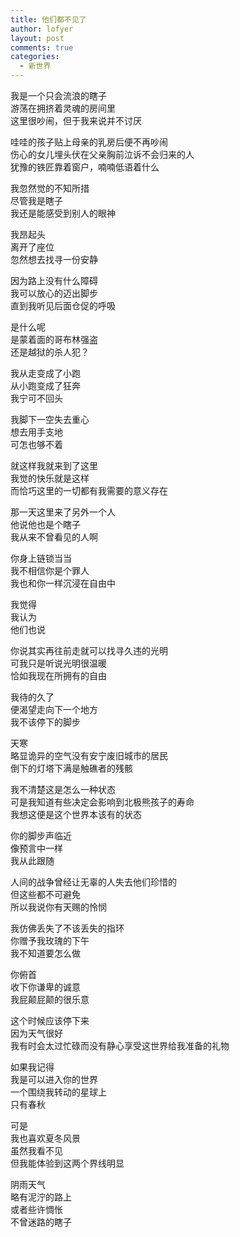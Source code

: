 ```yaml
---
title: 他们都不见了
author: lofyer
layout: post
comments: true
categories:
  - 新世界
---
```

我是一个只会流浪的瞎子  
游荡在拥挤着灵魂的房间里  
这里很吵闹，但于我来说并不讨厌

哇哇的孩子贴上母亲的乳房后便不再吵闹  
伤心的女儿埋头伏在父亲胸前泣诉不会归来的人  
犹豫的铁匠靠着窗户，喃喃低语着什么

我忽然觉的不知所措  
尽管我是瞎子  
我还是能感受到别人的眼神

我昂起头  
离开了座位  
忽然想去找寻一份安静

因为路上没有什么障碍  
我可以放心的迈出脚步  
直到我听见后面仓促的呼吸

是什么呢  
是蒙着面的哥布林强盗  
还是越狱的杀人犯？

我从走变成了小跑  
从小跑变成了狂奔  
我宁可不回头

我脚下一空失去重心  
想去用手支地  
可怎也够不着

就这样我就来到了这里  
我觉的快乐就是这样  
而恰巧这里的一切都有我需要的意义存在

那一天这里来了另外一个人  
他说他也是个瞎子  
我从来不曾看见的人啊

你身上链锁当当  
我不相信你是个罪人  
我也和你一样沉浸在自由中

我觉得  
我认为  
他们也说

你说其实再往前走就可以找寻久违的光明  
可我只是听说光明很温暖  
恰如我现在所拥有的自由

我待的久了  
便渴望走向下一个地方  
我不该停下的脚步

天寒  
略显诡异的空气没有安宁废旧城市的居民  
倒下的灯塔下满是触礁者的残骸

我不清楚这是怎么一种状态  
可是我知道有些决定会影响到北极熊孩子的寿命  
我想这便是这个世界本该有的状态

你的脚步声临近  
像预言中一样  
我从此跟随

人间的战争曾经让无辜的人失去他们珍惜的  
但这些都不可避免  
所以我说你有天赐的怜悯

我仿佛丢失了不该丢失的指环  
你赠予我玫瑰的下午  
我不知道要怎么做

你俯首  
收下你谦卑的诚意  
我屁颠屁颠的很乐意

这个时候应该停下来  
因为天气很好  
我有时会太过忙碌而没有静心享受这世界给我准备的礼物

如果我记得  
我是可以进入你的世界  
一个围绕我转动的星球上  
只有春秋

可是  
我也喜欢夏冬风景  
虽然我看不见  
但我能体验到这两个界线明显

阴雨天气  
略有泥泞的路上  
或者些许惆怅  
不曾迷路的瞎子